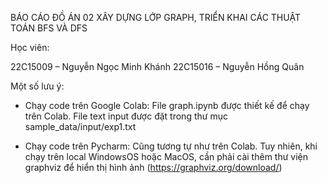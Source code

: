 BÁO CÁO ĐỒ ÁN 02 XÂY DỰNG LỚP GRAPH, TRIỂN KHAI CÁC THUẬT TOÁN BFS VÀ DFS

Học viên:

22C15009 – Nguyễn Ngọc Minh Khánh
22C15016 – Nguyễn Hồng Quân

Một số lưu ý:
* Chạy code trên Google Colab: File graph.ipynb được thiết kế để chạy trên Colab. File text input được đặt trong thư mục sample_data/input/exp1.txt 


* Chạy code trên Pycharm: Cũng tương tự như trên Colab. Tuy nhiên, khi chạy trên local WindowsOS hoặc MacOS, cần phải cài thêm thư viện graphviz để hiển thị hình ảnh (https://graphviz.org/download/)
